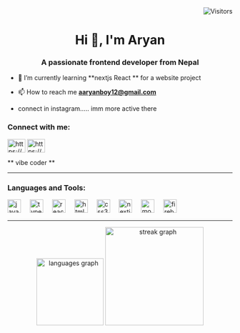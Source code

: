 <div align="right"

![Visitors](https://visitor-badge.laobi.icu/badge?page_id=aaryanboy.aaryanboy)
</div>

<h1 align="center">Hi 👋, I'm Aryan</h1>
<h3 align="center">A passionate frontend developer from Nepal  </h3>

- 🌱 I’m currently learning **nextjs React ** for a website project

- 📫 How to reach me **aaryanboy12@gmail.com**
- connect in instagram..... imm more active there

<h3 align="left">Connect with me:</h3>
<p align="left">
<a href="https://www.linkedin.com/in/aryan-bajracharya/" target="blank"><img align="center" src="https://raw.githubusercontent.com/rahuldkjain/github-profile-readme-generator/master/src/images/icons/Social/linked-in-alt.svg" alt="https://www.linkedin.com/in/aryan-boy-216a0a341/" height="30" width="40" /></a>
<a href="https://www.instagram.com/aaryan_boy12/" target="blank"><img align="center" src="https://raw.githubusercontent.com/rahuldkjain/github-profile-readme-generator/master/src/images/icons/Social/instagram.svg" alt="https://www.instagram.com/aaryan_boy12/" height="30" width="40" /></a>
</p>



 <p>** vibe coder **</p>

 <hr>
<h3 align="left">Languages and Tools:</h3>


<div align="left">
  <img src="https://cdn.jsdelivr.net/gh/devicons/devicon/icons/javascript/javascript-original.svg" height="30" alt="javascript logo"  />
  <img width="12" />
  <img src="https://cdn.jsdelivr.net/gh/devicons/devicon/icons/typescript/typescript-original.svg" height="30" alt="typescript logo"  />
  <img width="12" />
  <img src="https://cdn.jsdelivr.net/gh/devicons/devicon/icons/react/react-original.svg" height="30" alt="react logo"  />
  <img width="12" />
  <img src="https://cdn.jsdelivr.net/gh/devicons/devicon/icons/html5/html5-original.svg" height="30" alt="html5 logo"  />
  <img width="12" />
  <img src="https://cdn.jsdelivr.net/gh/devicons/devicon/icons/css3/css3-original.svg" height="30" alt="css3 logo"  />
  <img width="12" />
  <img src="https://cdn.jsdelivr.net/gh/devicons/devicon/icons/nextjs/nextjs-original.svg" height="30" alt="nextjs logo" />
  <img width="12" />
  <img src="https://cdn.jsdelivr.net/gh/devicons/devicon/icons/mongodb/mongodb-original.svg" height="30" alt="mongodb logo" />
 <img width="12" />
 <img src="https://cdn.jsdelivr.net/gh/devicons/devicon/icons/firebase/firebase-plain.svg" height="30" alt="firebase logo" />
 <img width="12" />



  
</div>

<hr>
<div align="center">
  
  <img src="https://github-readme-stats.vercel.app/api/top-langs?username=aaryanboy&locale=en&hide_title=false&layout=compact&card_width=320&langs_count=5&theme=dracula&hide_border=false" height="150" alt="languages graph"  />
  <img src="https://streak-stats.demolab.com?user=aaryanboy&locale=en&mode=daily&theme=dark&hide_border=false&border_radius=5&order=3" height="220" alt="streak graph"  />
</div>


